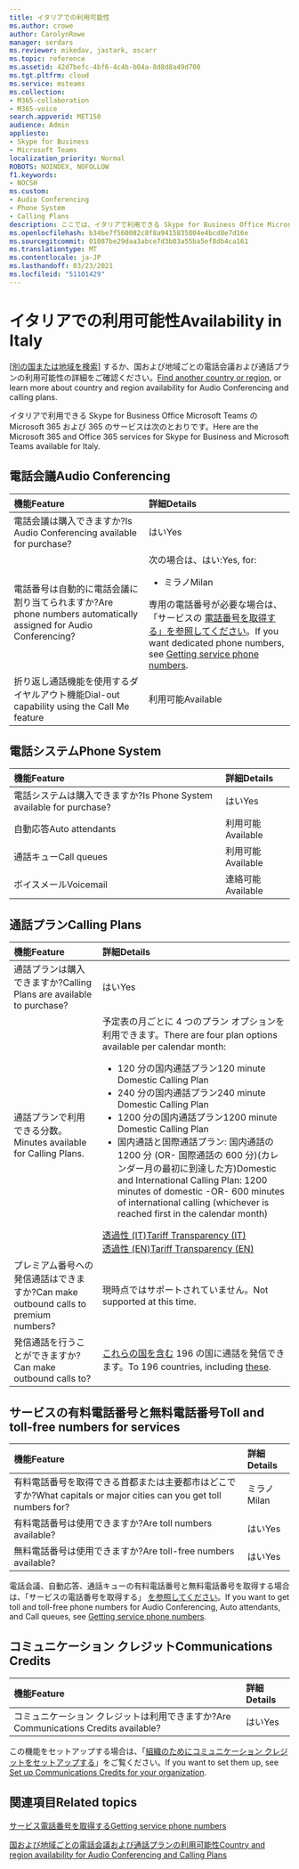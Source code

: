 ```yaml
---
title: イタリアでの利用可能性
ms.author: crowe
author: CarolynRowe
manager: serdars
ms.reviewer: mikedav, jastark, oscarr
ms.topic: reference
ms.assetid: 42d7befc-4bf6-4c4b-b04a-8d8d8a49d700
ms.tgt.pltfrm: cloud
ms.service: msteams
ms.collection:
- M365-collaboration
- M365-voice
search.appverid: MET150
audience: Admin
appliesto:
- Skype for Business
- Microsoft Teams
localization_priority: Normal
ROBOTS: NOINDEX, NOFOLLOW
f1.keywords:
- NOCSH
ms.custom:
- Audio Conferencing
- Phone System
- Calling Plans
description: ここでは、イタリアで利用できる Skype for Business Office Microsoft Teams の Microsoft 365 および 365 のサービスを紹介します。
ms.openlocfilehash: b34be7f560082c8f8a9415835804e4bcd8e7d16e
ms.sourcegitcommit: 01087be29daa3abce7d3b03a55ba5ef8db4ca161
ms.translationtype: MT
ms.contentlocale: ja-JP
ms.lasthandoff: 03/23/2021
ms.locfileid: "51101429"
---
```

# <a name="availability-in-italy"></a><span data-ttu-id="bd6dd-103">イタリアでの利用可能性</span><span class="sxs-lookup"><span data-stu-id="bd6dd-103">Availability in Italy</span></span>

<span data-ttu-id="bd6dd-104">[[別の国または地域を検索]](country-and-region-availability-for-audio-conferencing-and-calling-plans.md) するか、国および地域ごとの電話会議および通話プランの利用可能性の詳細をご確認ください。</span><span class="sxs-lookup"><span data-stu-id="bd6dd-104">[Find another country or region](country-and-region-availability-for-audio-conferencing-and-calling-plans.md), or learn more about country and region availability for Audio Conferencing and calling plans.</span></span>

<span data-ttu-id="bd6dd-105">イタリアで利用できる Skype for Business Office Microsoft Teams の Microsoft 365 および 365 のサービスは次のとおりです。</span><span class="sxs-lookup"><span data-stu-id="bd6dd-105">Here are the Microsoft 365 and Office 365 services for Skype for Business and Microsoft Teams available for Italy.</span></span>
  
## <a name="audio-conferencing"></a><span data-ttu-id="bd6dd-106">電話会議</span><span class="sxs-lookup"><span data-stu-id="bd6dd-106">Audio Conferencing</span></span>

|<span data-ttu-id="bd6dd-107">**機能**</span><span class="sxs-lookup"><span data-stu-id="bd6dd-107">**Feature**</span></span>|<span data-ttu-id="bd6dd-108">**詳細**</span><span class="sxs-lookup"><span data-stu-id="bd6dd-108">**Details**</span></span>|
|:-----|:-----|
|<span data-ttu-id="bd6dd-109">電話会議は購入できますか?</span><span class="sxs-lookup"><span data-stu-id="bd6dd-109">Is Audio Conferencing available for purchase?</span></span>  <br/> |<span data-ttu-id="bd6dd-110">はい</span><span class="sxs-lookup"><span data-stu-id="bd6dd-110">Yes</span></span>  <br/> |
|<span data-ttu-id="bd6dd-111">電話番号は自動的に電話会議に割り当てられますか?</span><span class="sxs-lookup"><span data-stu-id="bd6dd-111">Are phone numbers automatically assigned for Audio Conferencing?</span></span>  <br/> |<span data-ttu-id="bd6dd-112">次の場合は、はい:</span><span class="sxs-lookup"><span data-stu-id="bd6dd-112">Yes, for:</span></span><br/><ul><li> <span data-ttu-id="bd6dd-113">ミラノ</span><span class="sxs-lookup"><span data-stu-id="bd6dd-113">Milan</span></span></ul><span data-ttu-id="bd6dd-114">専用の電話番号が必要な場合は、「サービスの [電話番号を取得する」を参照してください](../getting-service-phone-numbers.md)。</span><span class="sxs-lookup"><span data-stu-id="bd6dd-114">If you want dedicated phone numbers, see [Getting service phone numbers](../getting-service-phone-numbers.md).</span></span>  <br/> |
|<span data-ttu-id="bd6dd-115">折り返し通話機能を使用するダイヤルアウト機能</span><span class="sxs-lookup"><span data-stu-id="bd6dd-115">Dial-out capability using the Call Me feature</span></span>  <br/> |<span data-ttu-id="bd6dd-116">利用可能</span><span class="sxs-lookup"><span data-stu-id="bd6dd-116">Available</span></span>  <br/> |

## <a name="phone-system"></a><span data-ttu-id="bd6dd-117">電話システム</span><span class="sxs-lookup"><span data-stu-id="bd6dd-117">Phone System</span></span>

|<span data-ttu-id="bd6dd-118">**機能**</span><span class="sxs-lookup"><span data-stu-id="bd6dd-118">**Feature**</span></span>|<span data-ttu-id="bd6dd-119">**詳細**</span><span class="sxs-lookup"><span data-stu-id="bd6dd-119">**Details**</span></span>|
|:-----|:-----|
|<span data-ttu-id="bd6dd-120">電話システムは購入できますか?</span><span class="sxs-lookup"><span data-stu-id="bd6dd-120">Is Phone System available for purchase?</span></span>  <br/> |<span data-ttu-id="bd6dd-121">はい</span><span class="sxs-lookup"><span data-stu-id="bd6dd-121">Yes</span></span>  <br/> |
| <span data-ttu-id="bd6dd-122">自動応答</span><span class="sxs-lookup"><span data-stu-id="bd6dd-122">Auto attendants</span></span> <br/> |<span data-ttu-id="bd6dd-123">利用可能</span><span class="sxs-lookup"><span data-stu-id="bd6dd-123">Available</span></span>  <br/> |
|<span data-ttu-id="bd6dd-124">通話キュー</span><span class="sxs-lookup"><span data-stu-id="bd6dd-124">Call queues</span></span>  <br/> |<span data-ttu-id="bd6dd-125">利用可能</span><span class="sxs-lookup"><span data-stu-id="bd6dd-125">Available</span></span>  <br/> |
|<span data-ttu-id="bd6dd-126">ボイスメール</span><span class="sxs-lookup"><span data-stu-id="bd6dd-126">Voicemail</span></span>  <br/> |<span data-ttu-id="bd6dd-127">連絡可能</span><span class="sxs-lookup"><span data-stu-id="bd6dd-127">Available</span></span>  <br/> |

## <a name="calling-plans"></a><span data-ttu-id="bd6dd-128">通話プラン</span><span class="sxs-lookup"><span data-stu-id="bd6dd-128">Calling Plans</span></span>

|<span data-ttu-id="bd6dd-129">**機能**</span><span class="sxs-lookup"><span data-stu-id="bd6dd-129">**Feature**</span></span>|<span data-ttu-id="bd6dd-130">**詳細**</span><span class="sxs-lookup"><span data-stu-id="bd6dd-130">**Details**</span></span>|
|:-----|:-----|
|<span data-ttu-id="bd6dd-131">通話プランは購入できますか?</span><span class="sxs-lookup"><span data-stu-id="bd6dd-131">Calling Plans are available to purchase?</span></span>  <br/> |<span data-ttu-id="bd6dd-132">はい</span><span class="sxs-lookup"><span data-stu-id="bd6dd-132">Yes</span></span>  <br/> |
|<span data-ttu-id="bd6dd-133">通話プランで利用できる分数。</span><span class="sxs-lookup"><span data-stu-id="bd6dd-133">Minutes available for Calling Plans.</span></span> |<span data-ttu-id="bd6dd-134">予定表の月ごとに 4 つのプラン オプションを利用できます。</span><span class="sxs-lookup"><span data-stu-id="bd6dd-134">There are four plan options available per calendar month:</span></span> <ul><li><span data-ttu-id="bd6dd-135">120 分の国内通話プラン</span><span class="sxs-lookup"><span data-stu-id="bd6dd-135">120 minute Domestic Calling Plan</span></span> </li><li><span data-ttu-id="bd6dd-136">240 分の国内通話プラン</span><span class="sxs-lookup"><span data-stu-id="bd6dd-136">240 minute Domestic Calling Plan</span></span></li></li><li><span data-ttu-id="bd6dd-137">1200 分の国内通話プラン</span><span class="sxs-lookup"><span data-stu-id="bd6dd-137">1200 minute Domestic Calling Plan</span></span> </li></li><li><span data-ttu-id="bd6dd-138">国内通話と国際通話プラン: 国内通話の 1200 分 (OR- 国際通話の 600 分)(カレンダー月の最初に到達した方)</span><span class="sxs-lookup"><span data-stu-id="bd6dd-138">Domestic and International Calling Plan:  1200 minutes of domestic -OR- 600 minutes of international calling (whichever is reached first in the calendar month)</span></span></li></li></ul>[<span data-ttu-id="bd6dd-139">透過性 (IT)</span><span class="sxs-lookup"><span data-stu-id="bd6dd-139">Tariff Transparency (IT)</span></span>](https://www.microsoft.com/download/details.aspx?id=102426)<br>[<span data-ttu-id="bd6dd-140">透過性 (EN)</span><span class="sxs-lookup"><span data-stu-id="bd6dd-140">Tariff Transparency (EN)</span></span>](https://www.microsoft.com/download/details.aspx?id=102426) |
|<span data-ttu-id="bd6dd-141">プレミアム番号への発信通話はできますか?</span><span class="sxs-lookup"><span data-stu-id="bd6dd-141">Can make outbound calls to premium numbers?</span></span>  <br/> | <span data-ttu-id="bd6dd-142">現時点ではサポートされていません。</span><span class="sxs-lookup"><span data-stu-id="bd6dd-142">Not supported at this time.</span></span> <br/> |
|<span data-ttu-id="bd6dd-143">発信通話を行うことができますか?</span><span class="sxs-lookup"><span data-stu-id="bd6dd-143">Can make outbound calls to?</span></span>  <br/> | <span data-ttu-id="bd6dd-144">[これらの国を含む](users-can-make-outbound-calls-to-these-countries-and-regions.md) 196 の国に通話を発信できます。</span><span class="sxs-lookup"><span data-stu-id="bd6dd-144">To 196 countries, including [these](users-can-make-outbound-calls-to-these-countries-and-regions.md).</span></span><br/> |

## <a name="toll-and-toll-free-numbers-for-services"></a><span data-ttu-id="bd6dd-145">サービスの有料電話番号と無料電話番号</span><span class="sxs-lookup"><span data-stu-id="bd6dd-145">Toll and toll-free numbers for services</span></span>

|<span data-ttu-id="bd6dd-146">**機能**</span><span class="sxs-lookup"><span data-stu-id="bd6dd-146">**Feature**</span></span>|<span data-ttu-id="bd6dd-147">**詳細**</span><span class="sxs-lookup"><span data-stu-id="bd6dd-147">**Details**</span></span>|
|:-----|:-----|
|<span data-ttu-id="bd6dd-148">有料電話番号を取得できる首都または主要都市はどこですか?</span><span class="sxs-lookup"><span data-stu-id="bd6dd-148">What capitals or major cities can you get toll numbers for?</span></span>  <br/> |<span data-ttu-id="bd6dd-149">ミラノ</span><span class="sxs-lookup"><span data-stu-id="bd6dd-149">Milan</span></span>  <br/> |
|<span data-ttu-id="bd6dd-150">有料電話番号は使用できますか?</span><span class="sxs-lookup"><span data-stu-id="bd6dd-150">Are toll numbers available?</span></span>  <br/> |<span data-ttu-id="bd6dd-151">はい</span><span class="sxs-lookup"><span data-stu-id="bd6dd-151">Yes</span></span>  <br/> |
|<span data-ttu-id="bd6dd-152">無料電話番号は使用できますか?</span><span class="sxs-lookup"><span data-stu-id="bd6dd-152">Are toll-free numbers available?</span></span>  <br/> |<span data-ttu-id="bd6dd-153">はい</span><span class="sxs-lookup"><span data-stu-id="bd6dd-153">Yes</span></span>  <br/> |

 <span data-ttu-id="bd6dd-154">電話会議、自動応答、通話キューの有料電話番号と無料電話番号を取得する場合は、「サービスの電話番号を取得する」 [を参照してください](../getting-service-phone-numbers.md)。</span><span class="sxs-lookup"><span data-stu-id="bd6dd-154">If you want to get toll and toll-free phone numbers for Audio Conferencing, Auto attendants, and Call queues, see [Getting service phone numbers](../getting-service-phone-numbers.md).</span></span>
  
## <a name="communications-credits"></a><span data-ttu-id="bd6dd-155">コミュニケーション クレジット</span><span class="sxs-lookup"><span data-stu-id="bd6dd-155">Communications Credits</span></span>

|<span data-ttu-id="bd6dd-156">**機能**</span><span class="sxs-lookup"><span data-stu-id="bd6dd-156">**Feature**</span></span>|<span data-ttu-id="bd6dd-157">**詳細**</span><span class="sxs-lookup"><span data-stu-id="bd6dd-157">**Details**</span></span>|
|:-----|:-----|
|<span data-ttu-id="bd6dd-158">コミュニケーション クレジットは利用できますか?</span><span class="sxs-lookup"><span data-stu-id="bd6dd-158">Are Communications Credits available?</span></span>  <br/> |<span data-ttu-id="bd6dd-159">はい</span><span class="sxs-lookup"><span data-stu-id="bd6dd-159">Yes</span></span>  <br/> |

<span data-ttu-id="bd6dd-160">この機能をセットアップする場合は、「[組織のためにコミュニケーション クレジットをセットアップする](../set-up-communications-credits-for-your-organization.md)」をご覧ください。</span><span class="sxs-lookup"><span data-stu-id="bd6dd-160">If you want to set them up, see [Set up Communications Credits for your organization](../set-up-communications-credits-for-your-organization.md).</span></span>
  
## <a name="related-topics"></a><span data-ttu-id="bd6dd-161">関連項目</span><span class="sxs-lookup"><span data-stu-id="bd6dd-161">Related topics</span></span>

[<span data-ttu-id="bd6dd-162">サービス電話番号を取得する</span><span class="sxs-lookup"><span data-stu-id="bd6dd-162">Getting service phone numbers</span></span>](../getting-service-phone-numbers.md)

[<span data-ttu-id="bd6dd-163">国および地域ごとの電話会議および通話プランの利用可能性</span><span class="sxs-lookup"><span data-stu-id="bd6dd-163">Country and region availability for Audio Conferencing and Calling Plans</span></span>](country-and-region-availability-for-audio-conferencing-and-calling-plans.md)
